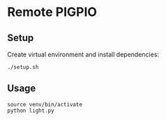 # Remote PIGPIO

## Setup
Create virtual environment and install dependencies:
```
./setup.sh
```

## Usage
```
source venv/bin/activate
python light.py
```
